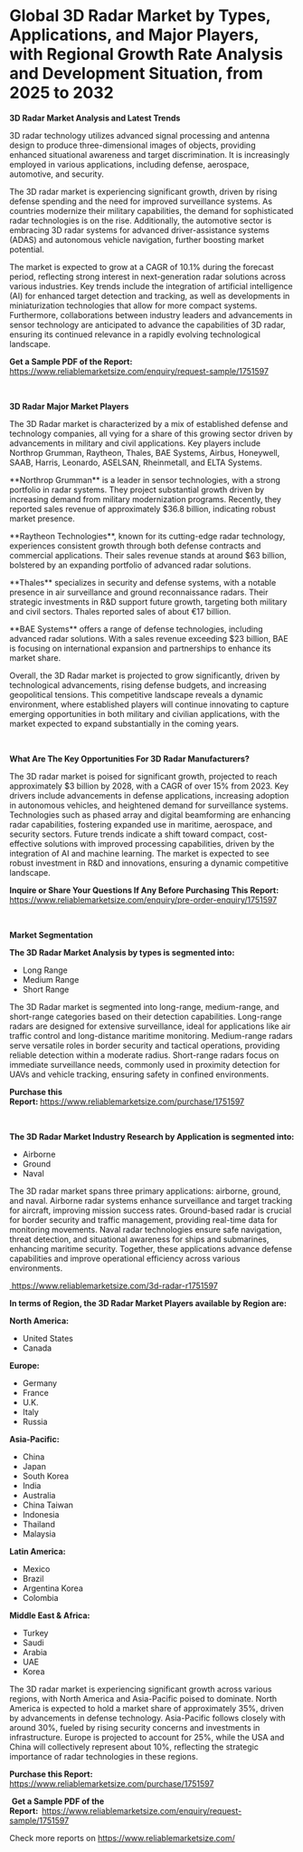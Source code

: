 <p><h1>Global 3D Radar Market by Types, Applications, and Major Players, with Regional Growth Rate Analysis and Development Situation, from 2025 to 2032</h1></p><p><strong>3D Radar Market Analysis and Latest Trends</strong></p>
<p><p>3D radar technology utilizes advanced signal processing and antenna design to produce three-dimensional images of objects, providing enhanced situational awareness and target discrimination. It is increasingly employed in various applications, including defense, aerospace, automotive, and security.</p><p>The 3D radar market is experiencing significant growth, driven by rising defense spending and the need for improved surveillance systems. As countries modernize their military capabilities, the demand for sophisticated radar technologies is on the rise. Additionally, the automotive sector is embracing 3D radar systems for advanced driver-assistance systems (ADAS) and autonomous vehicle navigation, further boosting market potential.</p><p>The market is expected to grow at a CAGR of 10.1% during the forecast period, reflecting strong interest in next-generation radar solutions across various industries. Key trends include the integration of artificial intelligence (AI) for enhanced target detection and tracking, as well as developments in miniaturization technologies that allow for more compact systems. Furthermore, collaborations between industry leaders and advancements in sensor technology are anticipated to advance the capabilities of 3D radar, ensuring its continued relevance in a rapidly evolving technological landscape.</p></p>
<p><strong>Get a Sample PDF of the Report:&nbsp;</strong> <a href="https://www.reliablemarketsize.com/enquiry/request-sample/1751597?utm_campaign=1789&utm_medium=2&utm_source=Github&utm_content=ia&utm_term=15022025&utm_id=3d-radar">https://www.reliablemarketsize.com/enquiry/request-sample/1751597</a></p>
<p>&nbsp;</p>
<p><strong>3D Radar Major Market Players</strong></p>
<p><p>The 3D Radar market is characterized by a mix of established defense and technology companies, all vying for a share of this growing sector driven by advancements in military and civil applications. Key players include Northrop Grumman, Raytheon, Thales, BAE Systems, Airbus, Honeywell, SAAB, Harris, Leonardo, ASELSAN, Rheinmetall, and ELTA Systems.</p><p>**Northrop Grumman** is a leader in sensor technologies, with a strong portfolio in radar systems. They project substantial growth driven by increasing demand from military modernization programs. Recently, they reported sales revenue of approximately $36.8 billion, indicating robust market presence.</p><p>**Raytheon Technologies**, known for its cutting-edge radar technology, experiences consistent growth through both defense contracts and commercial applications. Their sales revenue stands at around $63 billion, bolstered by an expanding portfolio of advanced radar solutions.</p><p>**Thales** specializes in security and defense systems, with a notable presence in air surveillance and ground reconnaissance radars. Their strategic investments in R&D support future growth, targeting both military and civil sectors. Thales reported sales of about €17 billion.</p><p>**BAE Systems** offers a range of defense technologies, including advanced radar solutions. With a sales revenue exceeding $23 billion, BAE is focusing on international expansion and partnerships to enhance its market share.</p><p>Overall, the 3D Radar market is projected to grow significantly, driven by technological advancements, rising defense budgets, and increasing geopolitical tensions. This competitive landscape reveals a dynamic environment, where established players will continue innovating to capture emerging opportunities in both military and civilian applications, with the market expected to expand substantially in the coming years.</p></p>
<p>&nbsp;</p>
<p><strong>What Are The Key Opportunities For 3D Radar Manufacturers?</strong></p>
<p><p>The 3D radar market is poised for significant growth, projected to reach approximately $3 billion by 2028, with a CAGR of over 15% from 2023. Key drivers include advancements in defense applications, increasing adoption in autonomous vehicles, and heightened demand for surveillance systems. Technologies such as phased array and digital beamforming are enhancing radar capabilities, fostering expanded use in maritime, aerospace, and security sectors. Future trends indicate a shift toward compact, cost-effective solutions with improved processing capabilities, driven by the integration of AI and machine learning. The market is expected to see robust investment in R&D and innovations, ensuring a dynamic competitive landscape.</p></p>
<p><strong>Inquire or Share Your Questions If Any Before Purchasing This Report:</strong> <a href="https://www.reliablemarketsize.com/enquiry/pre-order-enquiry/1751597?utm_campaign=1789&utm_medium=2&utm_source=Github&utm_content=ia&utm_term=15022025&utm_id=3d-radar">https://www.reliablemarketsize.com/enquiry/pre-order-enquiry/1751597</a></p>
<p>&nbsp;</p>
<p><strong>Market Segmentation</strong></p>
<p><strong>The 3D Radar Market Analysis by types is segmented into:</strong></p>
<p><ul><li>Long Range</li><li>Medium Range</li><li>Short Range</li></ul></p>
<p><p>The 3D Radar market is segmented into long-range, medium-range, and short-range categories based on their detection capabilities. Long-range radars are designed for extensive surveillance, ideal for applications like air traffic control and long-distance maritime monitoring. Medium-range radars serve versatile roles in border security and tactical operations, providing reliable detection within a moderate radius. Short-range radars focus on immediate surveillance needs, commonly used in proximity detection for UAVs and vehicle tracking, ensuring safety in confined environments.</p></p>
<p><strong>Purchase this Report:&nbsp;</strong><a href="https://www.reliablemarketsize.com/purchase/1751597?utm_campaign=1789&utm_medium=2&utm_source=Github&utm_content=ia&utm_term=15022025&utm_id=3d-radar">https://www.reliablemarketsize.com/purchase/1751597</a></p>
<p>&nbsp;</p>
<p><strong>The 3D Radar Market Industry Research by Application is segmented into:</strong></p>
<p><ul><li>Airborne</li><li>Ground</li><li>Naval</li></ul></p>
<p><p>The 3D radar market spans three primary applications: airborne, ground, and naval. Airborne radar systems enhance surveillance and target tracking for aircraft, improving mission success rates. Ground-based radar is crucial for border security and traffic management, providing real-time data for monitoring movements. Naval radar technologies ensure safe navigation, threat detection, and situational awareness for ships and submarines, enhancing maritime security. Together, these applications advance defense capabilities and improve operational efficiency across various environments.</p></p>
<p><a href="https://www.reliablemarketsize.com/3d-radar-r1751597?utm_campaign=1789&utm_medium=2&utm_source=Github&utm_content=ia&utm_term=15022025&utm_id=3d-radar">&nbsp;https://www.reliablemarketsize.com/3d-radar-r1751597</a></p>
<p><strong>In terms of Region, the 3D Radar Market Players available by Region are:</strong></p>
<p>
    <p> <strong> North America: </strong>
        <ul>
            <li>United States</li>
            <li>Canada</li>
        </ul>
        </p> 
    <p> <strong> Europe: </strong>
        <ul>
            <li>Germany</li>
            <li>France</li>
            <li>U.K.</li>
            <li>Italy</li>
            <li>Russia</li>
        </ul>
        </p> 
    <p> <strong> Asia-Pacific: </strong>
        <ul>
            <li>China</li>
            <li>Japan</li>
            <li>South Korea</li>
            <li>India</li>
            <li>Australia</li>
            <li>China Taiwan</li>
            <li>Indonesia</li>
            <li>Thailand</li>
            <li>Malaysia</li>
        </ul>
        </p> 
    <p> <strong> Latin America: </strong>
        <ul>
            <li>Mexico</li>
            <li>Brazil</li>
            <li>Argentina Korea</li>
            <li>Colombia</li>
        </ul>
        </p> 
    <p> <strong> Middle East & Africa: </strong>
        <ul>
            <li>Turkey</li>
            <li>Saudi</li>
            <li>Arabia</li>
            <li>UAE</li>
            <li>Korea</li>
        </ul>
    </p>
    </p>
<p><p>The 3D radar market is experiencing significant growth across various regions, with North America and Asia-Pacific poised to dominate. North America is expected to hold a market share of approximately 35%, driven by advancements in defense technology. Asia-Pacific follows closely with around 30%, fueled by rising security concerns and investments in infrastructure. Europe is projected to account for 25%, while the USA and China will collectively represent about 10%, reflecting the strategic importance of radar technologies in these regions.</p></p>
<p><strong>Purchase this Report: </strong><a href="https://www.reliablemarketsize.com/purchase/1751597?utm_campaign=1789&utm_medium=2&utm_source=Github&utm_content=ia&utm_term=15022025&utm_id=3d-radar">https://www.reliablemarketsize.com/purchase/1751597</a></p>
<p>&nbsp;<strong>Get a Sample PDF of the Report:&nbsp;&nbsp;</strong><a href="https://www.reliablemarketsize.com/enquiry/request-sample/1751597?utm_campaign=1789&utm_medium=2&utm_source=Github&utm_content=ia&utm_term=15022025&utm_id=3d-radar">https://www.reliablemarketsize.com/enquiry/request-sample/1751597</a></p>
<p><strong></strong></p>
<p>Check more reports on <a href="https://www.reliablemarketsize.com/?utm_campaign=1789&utm_medium=2&utm_source=Github&utm_content=ia&utm_term=15022025&utm_id=3d-radar">https://www.reliablemarketsize.com/</a></p>